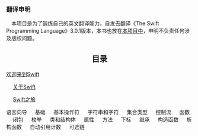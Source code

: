 ### 翻译申明  
&emsp;本项目是为了锻炼自己的英文翻译能力，自发去翻译《The Swift Programming Language》3.0.1版本，本书也放在[本项目中](https://github.com/emptywalker/translate/blob/master/TheSwiftProgrammingLanguage(Swift3.0.1).epub)，申明不负责任何涉及版权问题。

<h2 align = "center">目录</h2>

[欢迎来到Swift]()  

&emsp; [关于Swift]()  

&emsp; [Swift之旅]()  

语言向导
&emsp; 基础
&emsp; 基本操作符
&emsp; 字符串和字符
&emsp; 集合类型
&emsp; 控制流
&emsp; 函数
&emsp; 闭包
&emsp; 枚举
&emsp; 类和结构体
&emsp; 属性
&emsp; 方法
&emsp; 下标
&emsp; 继承
&emsp; 构造函数
&emsp; 析构函数
&emsp; 自动引用计数
&emsp; 可选链


